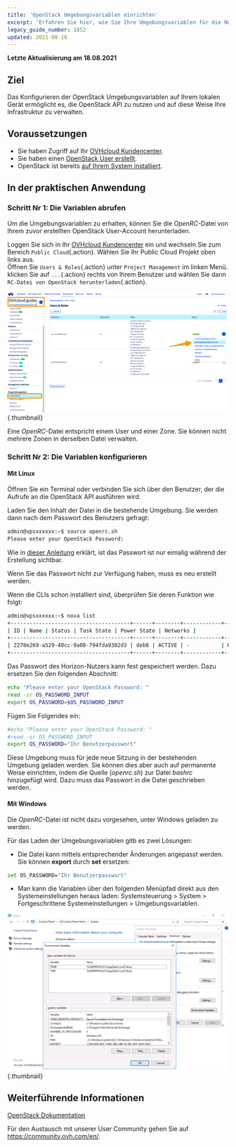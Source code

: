 ```yaml
---
title: 'OpenStack Umgebungsvariablen einrichten'
excerpt: 'Erfahren Sie hier, wie Sie Ihre Umgebungsvariablen für die Nutzung der OpenStack API einrichten'
legacy_guide_number: 1852
updated: 2021-08-18
---
```


**Letzte Aktualisierung am 18.08.2021**

## Ziel

Das Konfigurieren der OpenStack Umgebungsvariablen auf Ihrem lokalen Gerät ermöglicht es, die OpenStack API zu nutzen und auf diese Weise Ihre Infrastruktur zu verwalten.

## Voraussetzungen

- Sie haben Zugriff auf Ihr [OVHcloud Kundencenter](https://www.ovh.com/auth/?action=gotomanager&from=https://www.ovh.de/&ovhSubsidiary=de).
- Sie haben einen [OpenStack User erstellt](/pages/public_cloud/compute/create_and_delete_a_user).
- OpenStack ist bereits [auf Ihrem System installiert](/pages/public_cloud/compute/prepare_the_environment_for_using_the_openstack_api).

## In der praktischen Anwendung

### Schritt Nr 1: Die Variablen abrufen

Um die Umgebungsvariablen zu erhalten, können Sie die *OpenRC*-Datei von Ihrem zuvor erstellten OpenStack User-Account herunterladen.

Loggen Sie sich in Ihr [OVHcloud Kundencenter](https://www.ovh.com/auth/?action=gotomanager&from=https://www.ovh.de/&ovhSubsidiary=de) ein und wechseln Sie zum Bereich `Public Cloud`{.action}. Wählen Sie Ihr Public Cloud Projekt oben links aus.
<br>Öffnen Sie `Users & Roles`{.action} unter `Project Management` im linken Menü. klicken Sie auf `...`{.action} rechts von Ihrem Benutzer und wählen Sie dann `RC-Datei von OpenStack herunterladen`{.action}.

![openstack-variables](images/pciopenstackvariables1e.png){.thumbnail}

Eine *OpenRC*-Datei entspricht einem User und einer Zone. Sie können nicht mehrere Zonen in derselben Datei verwalten.

### Schritt Nr 2: Die Variablen konfigurieren

#### **Mit Linux**

Öffnen Sie ein Terminal oder verbinden Sie sich über den Benutzer, der die Aufrufe an die OpenStack API ausführen wird.

Laden Sie den Inhalt der Datei in die bestehende Umgebung. Sie werden dann nach dem Passwort des Benutzers gefragt:

```bash
admin@vpsxxxxxx:~$ source openrc.sh
Please enter your OpenStack Password:
```

Wie in [dieser Anleitung](/pages/public_cloud/compute/create_and_delete_a_user) erklärt, ist das Passwort ist nur eimalig während der Erstellung sichtbar.

Wenn Sie das Passwort nicht zur Verfügung haben, muss es neu erstellt werden.

Wenn die CLIs schon installiert sind, überprüfen Sie deren Funktion wie folgt:

```bash
admin@vpsxxxxxx:~$ nova list
+--------------------------------------+------+--------+------------+-------------+------------------------+
| ID | Name | Status | Task State | Power State | Networks |
+--------------------------------------+------+--------+------------+-------------+------------------------+
| 2278e269-a529-40cc-9a08-794fda9302d3 | deb8 | ACTIVE | -          | Running     | Ext-Net=xx.xxx.xx.xxx |
+--------------------------------------+------+--------+------------+-------------+------------------------+
```

Das Passwort des Horizon-Nutzers kann fest gespeichert werden. Dazu ersetzen Sie den folgenden Abschnitt:

```bash
echo "Please enter your OpenStack Password: "
read -sr OS_PASSWORD_INPUT
export OS_PASSWORD=$OS_PASSWORD_INPUT
```

Fügen Sie Folgendes ein:

```bash
#echo "Please enter your OpenStack Password: "
#read -sr OS_PASSWORD_INPUT
export OS_PASSWORD="Ihr Benutzerpasswort"
```

Diese Umgebung muss für jede neue Sitzung in der bestehenden Umgebung geladen werden. Sie können dies aber auch auf permanente Weise einrichten, indem die Quelle (*openrc.sh*) zur Datei *bashrc* hinzugefügt wird. Dazu muss das Passwort in die Datei geschrieben werden. 


#### **Mit Windows**

Die *OpenRC*-Datei ist nicht dazu vorgesehen, unter Windows geladen zu werden.

Für das Laden der Umgebungsvariablen gitb es zwei Lösungen:

- Die Datei kann mittels entsprechender Änderungen angepasst werden. Sie können **export** durch **set** ersetzen:

```bash
set OS_PASSWORD="Ihr Benutzerpasswort"
```

- Man kann die Variablen über den folgenden Menüpfad direkt aus den Systemeinstellungen heraus laden: Systemsteuerung > System > Fortgeschrittene Systemeinstellungen > Umgebungsvariablen.

![public-cloud](images/pciopenstackvariables2.png){.thumbnail}

## Weiterführende Informationen

[OpenStack Dokumentation](https://docs.openstack.org/train/)

Für den Austausch mit unserer User Community gehen Sie auf <https://community.ovh.com/en/>.